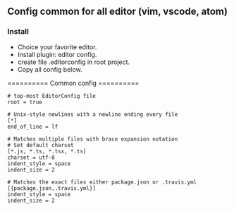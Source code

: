 ## Config common for all editor (vim, vscode, atom)

### Install
- Choice your favorite editor.
- Install plugin: editor config.
- create file .editorconfig in root project.
- Copy all config below.



========== Common config ==========
```
# top-most EditorConfig file
root = true

# Unix-style newlines with a newline ending every file
[*]
end_of_line = lf

# Matches multiple files with brace expansion notation
# Set default charset
[*.js, *.ts, *.tsx, *.ts]
charset = utf-8
indent_style = space
indent_size = 2

# Matches the exact files either package.json or .travis.yml
[{package.json,.travis.yml}]
indent_style = space
indent_size = 2
```
